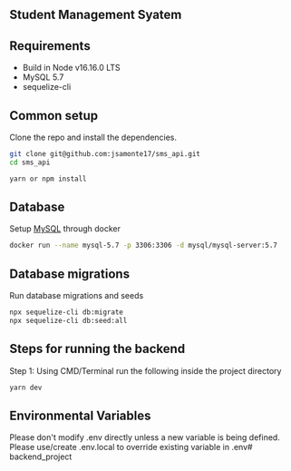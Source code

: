 ## Student Management Syatem


## Requirements

* Build in Node v16.16.0 LTS
* MySQL 5.7
* sequelize-cli

## Common setup

Clone the repo and install the dependencies.

```bash
git clone git@github.com:jsamonte17/sms_api.git
cd sms_api
```

```bash
yarn or npm install
```

## Database
Setup [MySQL](https://hub.docker.com/r/mysql/mysql-server/) through docker
```bash
docker run --name mysql-5.7 -p 3306:3306 -d mysql/mysql-server:5.7
```

## Database migrations
Run database migrations and seeds
```bash
npx sequelize-cli db:migrate
npx sequelize-cli db:seed:all
```

## Steps for running the backend

Step 1: Using CMD/Terminal run the following inside the project directory
```bash
yarn dev
```

## Environmental Variables
Please don't modify .env directly unless a new variable is being defined. Please use/create .env.local to override existing variable in .env# backend_project
